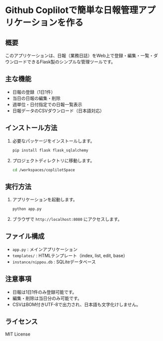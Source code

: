 # Github Coplilotで簡単な日報管理アプリケーションを作る

## 概要
このアプリケーションは、日報（業務日誌）をWeb上で登録・編集・一覧・ダウンロードできるFlask製のシンプルな管理ツールです。

## 主な機能
- 日報の登録（1日1件）
- 当日の日報の編集・削除
- 週単位・日付指定での日報一覧表示
- 日報データのCSVダウンロード（日本語対応）

## インストール方法
1. 必要なパッケージをインストールします。
   ```bash
   pip install flask flask_sqlalchemy
   ```
2. プロジェクトディレクトリに移動します。
   ```bash
   cd /workspaces/coplilotSpace
   ```

## 実行方法
1. アプリケーションを起動します。
   ```bash
   python app.py
   ```
2. ブラウザで `http://localhost:8080` にアクセスします。

## ファイル構成
- `app.py` : メインアプリケーション
- `templates/` : HTMLテンプレート（index, list, edit, base）
- `instance/nippou.db` : SQLiteデータベース

## 注意事項
- 日報は1日1件のみ登録可能です。
- 編集・削除は当日分のみ可能です。
- CSVはBOM付きUTF-8で出力され、日本語も文字化けしません。

## ライセンス
MIT License

